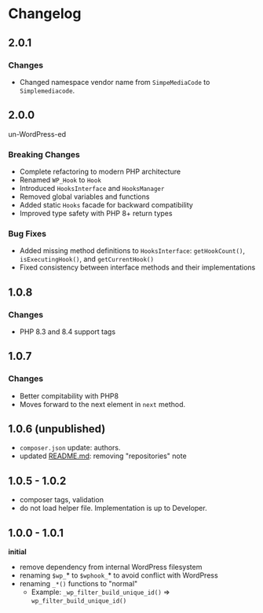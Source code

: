 # Changelog

## 2.0.1

### Changes
- Changed namespace vendor name from `SimpeMediaCode` to `Simplemediacode`.


## 2.0.0

un-WordPress-ed
### Breaking Changes
- Complete refactoring to modern PHP architecture
- Renamed `WP_Hook` to `Hook`
- Introduced `HooksInterface` and `HooksManager`
- Removed global variables and functions
- Added static `Hooks` facade for backward compatibility
- Improved type safety with PHP 8+ return types

### Bug Fixes
- Added missing method definitions to `HooksInterface`: `getHookCount()`, `isExecutingHook()`, and `getCurrentHook()`
- Fixed consistency between interface methods and their implementations

## 1.0.8
### Changes
- PHP 8.3 and 8.4 support tags

## 1.0.7
### Changes
- Better compitability with PHP8
- Moves forward to the next element in `next` method.

## 1.0.6 (unpublished)

- `composer.json` update: authors.
- updated [README.md](./README.md): removing "repositories" note

## 1.0.5 - 1.0.2

 - composer tags, validation
 - do not load helper file. Implementation is up to Developer.
 
## 1.0.0 - 1.0.1

**initial**

- remove dependency from internal WordPress filesystem
- renaming `$wp_`* to `$wphook_`* to avoid conflict with WordPress 
- renaming `_*()` functions to "normal"
    - Example: `_wp_filter_build_unique_id()` => `wp_filter_build_unique_id()`